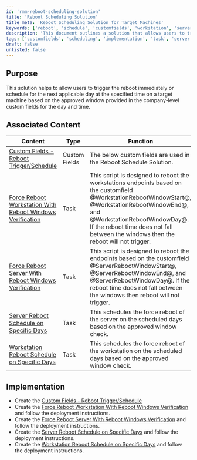 ```yaml
---
id: 'rmm-reboot-scheduling-solution'
title: 'Reboot Scheduling Solution'
title_meta: 'Reboot Scheduling Solution for Target Machines'
keywords: ['reboot', 'schedule', 'customfields', 'workstation', 'server', 'implementation']
description: 'This document outlines a solution that allows users to trigger immediate reboots or schedule them for the next applicable day at a specified time on target machines, based on approved windows defined in company-level custom fields.'
tags: ['customfields', 'scheduling', 'implementation', 'task', 'server', 'workstation']
draft: false
unlisted: false
---
```

## Purpose

This solution helps to allow users to trigger the reboot immediately or schedule for the next applicable day at the specified time on a target machine based on the approved window provided in the company-level custom fields for the day and time.

## Associated Content

| Content                                                                                      | Type          | Function                                                                                                      |
|----------------------------------------------------------------------------------------------|---------------|---------------------------------------------------------------------------------------------------------------|
| [Custom Fields - Reboot Trigger/Schedule](https://proval.itglue.com/DOC-5078775-15502216) | Custom Fields | The below custom fields are used in the Reboot Schedule Solution.                                            |
| [Force Reboot Workstation With Reboot Windows Verification](https://proval.itglue.com/DOC-5078775-15505514) | Task          | This script is designed to reboot the workstations endpoints based on the customfield @WorkstationRebootWindowStart@, @WorkstationRebootWindowEnd@, and @WorkstationRebootWindowDay@. If the reboot time does not fall between the windows then the reboot will not trigger. |
| [Force Reboot Server With Reboot Windows Verification](https://proval.itglue.com/DOC-5078775-15505510) | Task          | This script is designed to reboot the endpoints based on the customfield @ServerRebootWindowStart@, @ServerRebootWindowEnd@, and @ServerRebootWindowDay@. If the reboot time does not fall between the windows then reboot will not trigger. |
| [Server Reboot Schedule on Specific Days](https://proval.itglue.com/DOC-5078775-15503048) | Task          | This schedules the force reboot of the server on the scheduled days based on the approved window check.      |
| [Workstation Reboot Schedule on Specific Days](https://proval.itglue.com/DOC-5078775-15505168) | Task          | This schedules the force reboot of the workstation on the scheduled days based on the approved window check.  |

## Implementation

- Create the [Custom Fields - Reboot Trigger/Schedule](https://proval.itglue.com/DOC-5078775-15502216)
- Create the [Force Reboot Workstation With Reboot Windows Verification](https://proval.itglue.com/DOC-5078775-15505514) and follow the deployment instructions.
- Create the [Force Reboot Server With Reboot Windows Verification](https://proval.itglue.com/DOC-5078775-15505510) and follow the deployment instructions.
- Create the [Server Reboot Schedule on Specific Days](https://proval.itglue.com/DOC-5078775-15503048) and follow the deployment instructions.
- Create the [Workstation Reboot Schedule on Specific Days](https://proval.itglue.com/DOC-5078775-15505168) and follow the deployment instructions.




